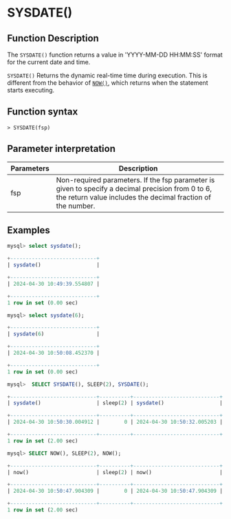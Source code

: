 # SYSDATE()

## Function Description

The `SYSDATE()` function returns a value in 'YYYY-MM-DD HH:MM:SS' format for the current date and time.

`SYSDATE()` Returns the dynamic real-time time during execution. This is different from the behavior of [`NOW()`](now.md), which returns when the statement starts executing.

## Function syntax

```
> SYSDATE(fsp)
```

## Parameter interpretation

| Parameters | Description |
| ---- | ---- |
| fsp | Non-required parameters. If the fsp parameter is given to specify a decimal precision from 0 to 6, the return value includes the decimal fraction of the number. |

## Examples

```sql
mysql> select sysdate();

+----------------------------+
| sysdate()                  |

+----------------------------+
| 2024-04-30 10:49:39.554807 |

+----------------------------+
1 row in set (0.00 sec)

mysql> select sysdate(6);

+----------------------------+
| sysdate(6)                 |

+----------------------------+
| 2024-04-30 10:50:08.452370 |

+----------------------------+
1 row in set (0.00 sec)

mysql>  SELECT SYSDATE(), SLEEP(2), SYSDATE();

+----------------------------+----------+----------------------------+
| sysdate()                  | sleep(2) | sysdate()                  |

+----------------------------+----------+----------------------------+
| 2024-04-30 10:50:30.004912 |        0 | 2024-04-30 10:50:32.005203 |

+----------------------------+----------+----------------------------+
1 row in set (2.00 sec)

mysql> SELECT NOW(), SLEEP(2), NOW();

+----------------------------+----------+----------------------------+
| now()                      | sleep(2) | now()                      |

+----------------------------+----------+----------------------------+
| 2024-04-30 10:50:47.904309 |        0 | 2024-04-30 10:50:47.904309 |

+----------------------------+----------+----------------------------+
1 row in set (2.00 sec)
```
